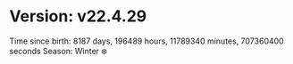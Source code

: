# Version: v22.4.29
Time since birth: 8187 days, 196489 hours, 11789340 minutes, 707360400 seconds
Season: Winter ❄️
